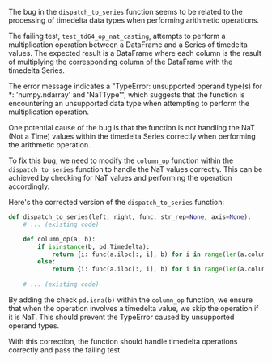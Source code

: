 The bug in the `dispatch_to_series` function seems to be related to the processing of timedelta data types when performing arithmetic operations. 

The failing test, `test_td64_op_nat_casting`, attempts to perform a multiplication operation between a DataFrame and a Series of timedelta values. The expected result is a DataFrame where each column is the result of multiplying the corresponding column of the DataFrame with the timedelta Series.

The error message indicates a "TypeError: unsupported operand type(s) for *: 'numpy.ndarray' and 'NaTType'", which suggests that the function is encountering an unsupported data type when attempting to perform the multiplication operation.

One potential cause of the bug is that the function is not handling the NaT (Not a Time) values within the timedelta Series correctly when performing the arithmetic operation.

To fix this bug, we need to modify the `column_op` function within the `dispatch_to_series` function to handle the NaT values correctly. This can be achieved by checking for NaT values and performing the operation accordingly.

Here's the corrected version of the `dispatch_to_series` function:

```python
def dispatch_to_series(left, right, func, str_rep=None, axis=None):
    # ... (existing code)

    def column_op(a, b):
        if isinstance(b, pd.Timedelta):
            return {i: func(a.iloc[:, i], b) for i in range(len(a.columns)) if not pd.isna(b)}
        else:
            return {i: func(a.iloc[:, i], b) for i in range(len(a.columns))}
    
    # ... (existing code)
```

By adding the check `pd.isna(b)` within the `column_op` function, we ensure that when the operation involves a timedelta value, we skip the operation if it is NaT. This should prevent the TypeError caused by unsupported operand types.

With this correction, the function should handle timedelta operations correctly and pass the failing test.